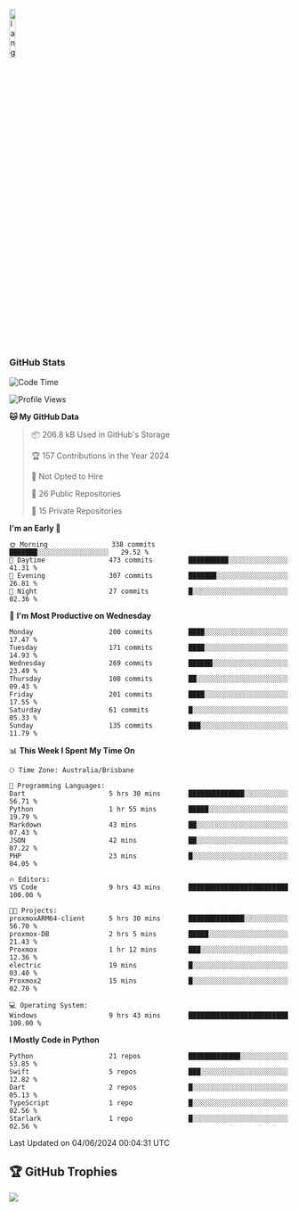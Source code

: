<p align="left"><img width=15%" src="https://github.com/alansmathew/alansmathew/raw/master/lang.gif" alt="lang image here" /></p>

# <h3 align="left">GitHub Stats</h3>

<!--START_SECTION:waka-->
![Code Time](http://img.shields.io/badge/Code%20Time-409%20hrs%2052%20mins-blue)

![Profile Views](http://img.shields.io/badge/Profile%20Views-2-blue)

**🐱 My GitHub Data** 

> 📦 206.8 kB Used in GitHub's Storage 
 > 
> 🏆 157 Contributions in the Year 2024
 > 
> 🚫 Not Opted to Hire
 > 
> 📜 26 Public Repositories 
 > 
> 🔑 15 Private Repositories 
 > 
**I'm an Early 🐤** 

```text
🌞 Morning                338 commits         ███████░░░░░░░░░░░░░░░░░░   29.52 % 
🌆 Daytime                473 commits         ██████████░░░░░░░░░░░░░░░   41.31 % 
🌃 Evening                307 commits         ███████░░░░░░░░░░░░░░░░░░   26.81 % 
🌙 Night                  27 commits          █░░░░░░░░░░░░░░░░░░░░░░░░   02.36 % 
```
📅 **I'm Most Productive on Wednesday** 

```text
Monday                   200 commits         ████░░░░░░░░░░░░░░░░░░░░░   17.47 % 
Tuesday                  171 commits         ████░░░░░░░░░░░░░░░░░░░░░   14.93 % 
Wednesday                269 commits         ██████░░░░░░░░░░░░░░░░░░░   23.49 % 
Thursday                 108 commits         ██░░░░░░░░░░░░░░░░░░░░░░░   09.43 % 
Friday                   201 commits         ████░░░░░░░░░░░░░░░░░░░░░   17.55 % 
Saturday                 61 commits          █░░░░░░░░░░░░░░░░░░░░░░░░   05.33 % 
Sunday                   135 commits         ███░░░░░░░░░░░░░░░░░░░░░░   11.79 % 
```


📊 **This Week I Spent My Time On** 

```text
🕑︎ Time Zone: Australia/Brisbane

💬 Programming Languages: 
Dart                     5 hrs 30 mins       ██████████████░░░░░░░░░░░   56.71 % 
Python                   1 hr 55 mins        █████░░░░░░░░░░░░░░░░░░░░   19.79 % 
Markdown                 43 mins             ██░░░░░░░░░░░░░░░░░░░░░░░   07.43 % 
JSON                     42 mins             ██░░░░░░░░░░░░░░░░░░░░░░░   07.22 % 
PHP                      23 mins             █░░░░░░░░░░░░░░░░░░░░░░░░   04.05 % 

🔥 Editors: 
VS Code                  9 hrs 43 mins       █████████████████████████   100.00 % 

🐱‍💻 Projects: 
proxmoxARM64-client      5 hrs 30 mins       ██████████████░░░░░░░░░░░   56.70 % 
proxmox-DB               2 hrs 5 mins        █████░░░░░░░░░░░░░░░░░░░░   21.43 % 
Proxmox                  1 hr 12 mins        ███░░░░░░░░░░░░░░░░░░░░░░   12.36 % 
electric                 19 mins             █░░░░░░░░░░░░░░░░░░░░░░░░   03.40 % 
Proxmox2                 15 mins             █░░░░░░░░░░░░░░░░░░░░░░░░   02.70 % 

💻 Operating System: 
Windows                  9 hrs 43 mins       █████████████████████████   100.00 % 
```

**I Mostly Code in Python** 

```text
Python                   21 repos            █████████████░░░░░░░░░░░░   53.85 % 
Swift                    5 repos             ███░░░░░░░░░░░░░░░░░░░░░░   12.82 % 
Dart                     2 repos             █░░░░░░░░░░░░░░░░░░░░░░░░   05.13 % 
TypeScript               1 repo              █░░░░░░░░░░░░░░░░░░░░░░░░   02.56 % 
Starlark                 1 repo              █░░░░░░░░░░░░░░░░░░░░░░░░   02.56 % 
```




 Last Updated on 04/06/2024 00:04:31 UTC
<!--END_SECTION:waka-->

## 🏆 GitHub Trophies

![](https://github-profile-trophy.vercel.app/?username=samh06&theme=discord&no-frame=true&no-bg=false&margin-w=4)
